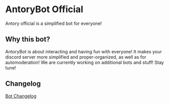 # AntoryBot Official

Antory official is a simplified bot for everyone!


## Why this bot?
AntoryBot is about interacting and having fun with everyone! It makes your discord server more simplified and proper-organized, as well as for automoderation! We are currently working on additional bots and stuff! Stay tune!

## Changelog
[Bot Changelog](Changelog.md)